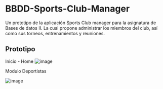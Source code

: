 # BBDD-Sports-Club-Manager
Un prototipo de la aplicación Sports Club manager para la asignatura de Bases de datos II.
La cual propone administrar los miembros del club, así como sus torneos, entrenamientos y reuniones.


## Prototipo
Inicio - Home
![image](https://github.com/user-attachments/assets/c8f2e0de-131a-4f42-a8a0-7d712c10a6ab)

Modulo Deportistas

![image](https://github.com/user-attachments/assets/ed77da20-ae8e-4476-85d2-411c116be184)



